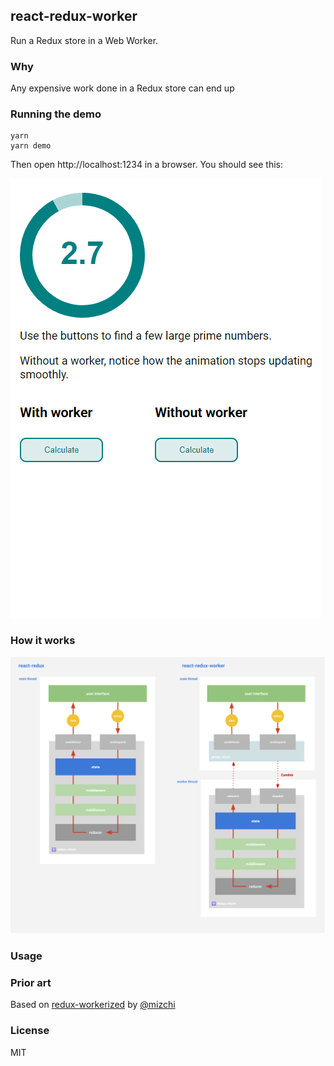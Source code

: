 ## react-redux-worker

Run a Redux store in a Web Worker.

### Why

Any expensive work done in a Redux store can end up

### Running the demo

```
yarn
yarn demo
```

Then open http://localhost:1234 in a browser. You should see this:

![demo](./img/demo.gif)

### How it works

![demo](./img/react-redux-worker.svg)

### Usage

### Prior art

Based on [redux-workerized](https://github.com/mizchi/redux-workerized) by [@mizchi](https://github.com/mizchi/)

### License

MIT
